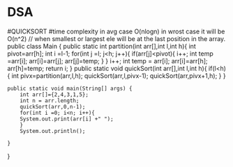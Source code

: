 # DSA
#QUICKSORT
#time complexity
in avg case O(nlogn)
in wrost case it will be O(n^2) // when smallest or largest ele will be at the last position in the array.
public class Main
{
    public static int partition(int arr[],int l,int h){
        int pivot=arr[h];
        int i =l-1;
        for(int j =l; j<h; j++){
            if(arr[j]<pivot){
                i++;
                int temp =arr[i];
                arr[i]=arr[j];
                arr[j]=temp;
            }
        }
        i++;
        int temp = arr[i];
        arr[i]=arr[h];
        arr[h]=temp;
        return i;
    }
    public static void quickSort(int arr[],int l,int h){
        if(l<h){
        int pivx=partition(arr,l,h);
        quickSort(arr,l,pivx-1);
        quickSort(arr,pivx+1,h);
    }
    }
    
	public static void main(String[] args) {
	    int arr[]={2,4,3,1,5};
	    int n = arr.length;
	    quickSort(arr,0,n-1);
	    for(int i =0; i<n; i++){
	    System.out.print(arr[i] +" ");
	    }
	    System.out.println();
		
	}
}
